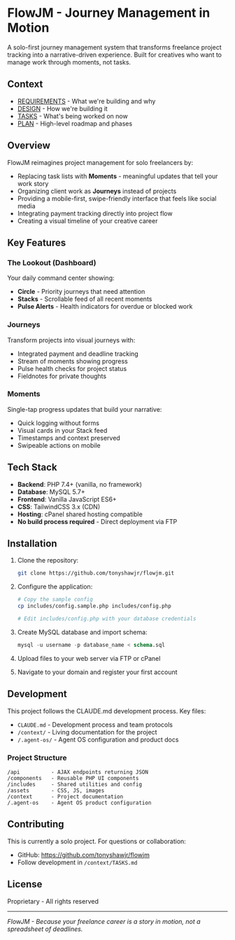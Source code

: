 # FlowJM - Journey Management in Motion

A solo-first journey management system that transforms freelance project tracking into a narrative-driven experience. Built for creatives who want to manage work through moments, not tasks.

## Context
- [REQUIREMENTS](./context/REQUIREMENTS.md) - What we're building and why
- [DESIGN](./context/DESIGN.md) - How we're building it
- [TASKS](./context/TASKS.md) - What's being worked on now
- [PLAN](./context/PLAN.md) - High-level roadmap and phases

## Overview

FlowJM reimagines project management for solo freelancers by:
- Replacing task lists with **Moments** - meaningful updates that tell your work story
- Organizing client work as **Journeys** instead of projects
- Providing a mobile-first, swipe-friendly interface that feels like social media
- Integrating payment tracking directly into project flow
- Creating a visual timeline of your creative career

## Key Features

### The Lookout (Dashboard)
Your daily command center showing:
- **Circle** - Priority journeys that need attention
- **Stacks** - Scrollable feed of all recent moments
- **Pulse Alerts** - Health indicators for overdue or blocked work

### Journeys
Transform projects into visual journeys with:
- Integrated payment and deadline tracking
- Stream of moments showing progress
- Pulse health checks for project status
- Fieldnotes for private thoughts

### Moments
Single-tap progress updates that build your narrative:
- Quick logging without forms
- Visual cards in your Stack feed
- Timestamps and context preserved
- Swipeable actions on mobile

## Tech Stack

- **Backend**: PHP 7.4+ (vanilla, no framework)
- **Database**: MySQL 5.7+
- **Frontend**: Vanilla JavaScript ES6+
- **CSS**: TailwindCSS 3.x (CDN)
- **Hosting**: cPanel shared hosting compatible
- **No build process required** - Direct deployment via FTP

## Installation

1. Clone the repository:
   ```bash
   git clone https://github.com/tonyshawjr/flowjm.git
   ```

2. Configure the application:
   ```bash
   # Copy the sample config
   cp includes/config.sample.php includes/config.php
   
   # Edit includes/config.php with your database credentials
   ```

3. Create MySQL database and import schema:
   ```sql
   mysql -u username -p database_name < schema.sql
   ```

4. Upload files to your web server via FTP or cPanel

5. Navigate to your domain and register your first account

## Development

This project follows the CLAUDE.md development process. Key files:
- `CLAUDE.md` - Development process and team protocols
- `/context/` - Living documentation for the project
- `/.agent-os/` - Agent OS configuration and product docs

### Project Structure
```
/api          - AJAX endpoints returning JSON
/components   - Reusable PHP UI components
/includes     - Shared utilities and config
/assets       - CSS, JS, images
/context      - Project documentation
/.agent-os    - Agent OS product configuration
```

## Contributing

This is currently a solo project. For questions or collaboration:
- GitHub: https://github.com/tonyshawjr/flowjm
- Follow development in `/context/TASKS.md`

## License

Proprietary - All rights reserved

---

*FlowJM - Because your freelance career is a story in motion, not a spreadsheet of deadlines.*